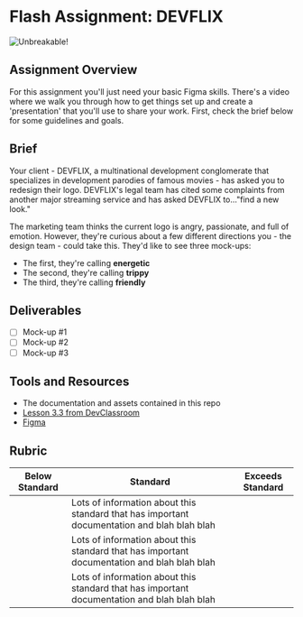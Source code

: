 # Flash Assignment: DEVFLIX

![Unbreakable!](https://media.giphy.com/media/3oEjHKvjqt5pssL99C/giphy.gif)

## Assignment Overview
For this assignment you'll just need your basic Figma skills. There's a video where we walk you through how to get things set up and create a 'presentation' that you'll use to share your work. First, check the brief below for some guidelines and goals.

## Brief
Your client - DEVFLIX, a multinational development conglomerate that specializes in development parodies of famous movies - has asked you to redesign their logo. DEVFLIX's legal team has cited some complaints from another major streaming service and has asked DEVFLIX to..."find a new look."

The marketing team thinks the current logo is angry, passionate, and full of emotion. However, they're curious about a few different directions you - the design team - could take this. They'd like to see three mock-ups:
- The first, they're calling __energetic__
- The second, they're calling __trippy__
- The third, they're calling __friendly__



## Deliverables 

 - [ ] Mock-up #1 <br />
 - [ ] Mock-up #2 <br />
 - [ ] Mock-up #3 <br />
 
## Tools and Resources
- The documentation and assets contained in this repo
- [Lesson 3.3 from DevClassroom](https://www.devclassroom.dev/lessons/design-systems-and-components)
- [Figma](https://figma.com)

## Rubric
| Below Standard  | Standard                                                                                     | Exceeds Standard |
| -------------   | -------------                                                                                | -------------    |
|                 | Lots of information about this standard that has important documentation and blah blah blah  |
|                 | Lots of information about this standard that has important documentation and blah blah blah  |
|                 | Lots of information about this standard that has important documentation and blah blah blah  |
